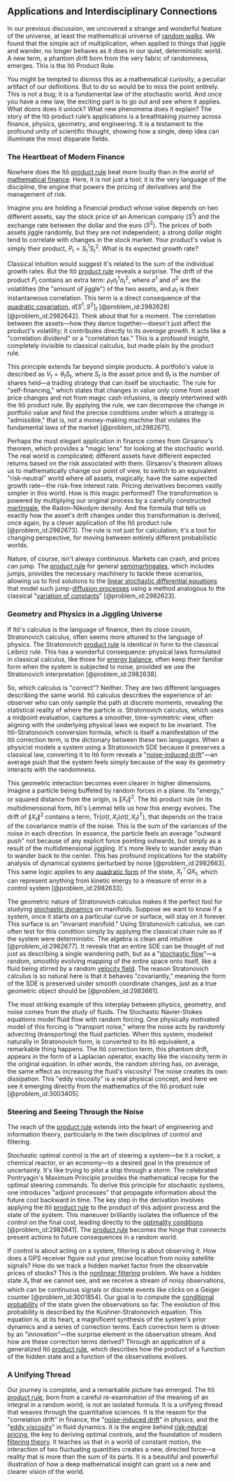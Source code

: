 ## Applications and Interdisciplinary Connections

In our previous discussion, we uncovered a strange and wonderful feature of the universe, at least the mathematical universe of [random walks](@article_id:159141). We found that the simple act of multiplication, when applied to things that jiggle and wander, no longer behaves as it does in our quiet, deterministic world. A new term, a phantom drift born from the very fabric of randomness, emerges. This is the Itô Product Rule.

You might be tempted to dismiss this as a mathematical curiosity, a peculiar artifact of our definitions. But to do so would be to miss the point entirely. This is not a bug; it is a fundamental law of the stochastic world. And once you have a new law, the exciting part is to go out and see where it applies. What doors does it unlock? What new phenomena does it explain? The story of the Itô product rule’s applications is a breathtaking journey across finance, physics, geometry, and engineering. It is a testament to the profound unity of scientific thought, showing how a single, deep idea can illuminate the most disparate fields.

### The Heartbeat of Modern Finance

Nowhere does the Itô [product rule](@article_id:143930) beat more loudly than in the world of [mathematical finance](@article_id:186580). Here, it is not just a tool; it is the very language of the discipline, the engine that powers the pricing of derivatives and the management of risk.

Imagine you are holding a financial product whose value depends on two different assets, say the stock price of an American company ($S^1$) and the exchange rate between the dollar and the euro ($S^2$). The prices of both assets jiggle randomly, but they are not independent; a strong dollar might tend to correlate with changes in the stock market. Your product's value is simply their product, $P_t = S^1_t S^2_t$. What is its expected growth rate?

Classical intuition would suggest it's related to the sum of the individual growth rates. But the Itô [product rule](@article_id:143930) reveals a surprise. The drift of the product $P_t$ contains an extra term: $\rho_t \sigma^1_t \sigma^2_t$, where $\sigma^1$ and $\sigma^2$ are the volatilities (the "amount of jiggle") of the two assets, and $\rho_t$ is their instantaneous correlation. This term is a direct consequence of the [quadratic covariation](@article_id:179661), $d[S^1, S^2]_t$ [@problem_id:2982628] [@problem_id:2982642]. Think about that for a moment. The correlation between the assets—how they dance together—doesn't just affect the product's volatility; it contributes directly to its *average growth*. It acts like a "correlation dividend" or a "correlation tax." This is a profound insight, completely invisible to classical calculus, but made plain by the product rule.

This principle extends far beyond simple products. A portfolio's value is described as $V_t = \theta_t S_t$, where $S_t$ is the asset price and $\theta_t$ is the number of shares held—a trading strategy that can itself be stochastic. The rule for "self-financing," which states that changes in value only come from asset price changes and not from magic cash infusions, is deeply intertwined with the Itô product rule. By applying the rule, we can decompose the change in portfolio value and find the precise conditions under which a strategy is "admissible," that is, not a money-making machine that violates the fundamental laws of the market [@problem_id:2982671].

Perhaps the most elegant application in finance comes from Girsanov's theorem, which provides a "magic lens" for looking at the stochastic world. The real world is complicated; different assets have different expected returns based on the risk associated with them. Girsanov's theorem allows us to mathematically change our point of view, to switch to an equivalent "risk-neutral" world where *all* assets, magically, have the same expected growth rate—the risk-free interest rate. Pricing derivatives becomes vastly simpler in this world. How is this magic performed? The transformation is powered by multiplying our original process by a carefully constructed [martingale](@article_id:145542), the Radon-Nikodym density. And the formula that tells us exactly how the asset's drift changes under this transformation is derived, once again, by a clever application of the Itô product rule [@problem_id:2982673]. The rule is not just for calculation; it's a tool for changing perspective, for moving between entirely different probabilistic worlds.

Nature, of course, isn't always continuous. Markets can crash, and prices can jump. The [product rule](@article_id:143930) for general [semimartingales](@article_id:183996), which includes jumps, provides the necessary machinery to tackle these scenarios, allowing us to find solutions to the [linear stochastic differential equations](@article_id:202203) that model such jump-[diffusion processes](@article_id:170202) using a method analogous to the classical "[variation of constants](@article_id:195899)" [@problem_id:2982623].

### Geometry and Physics in a Jiggling Universe

If Itô's calculus is the language of finance, then its close cousin, Stratonovich calculus, often seems more attuned to the language of physics. The Stratonovich [product rule](@article_id:143930) is identical in form to the classical Leibniz rule. This has a wonderful consequence: physical laws formulated in classical calculus, like those for [energy balance](@article_id:150337), often keep their familiar form when the system is subjected to noise, provided we use the Stratonovich interpretation [@problem_id:2982638].

So, which calculus is "correct"? Neither. They are two different languages describing the same world. Itô calculus describes the experience of an observer who can only sample the path at discrete moments, revealing the statistical reality of where the particle *is*. Stratonovich calculus, which uses a midpoint evaluation, captures a smoother, time-symmetric view, often aligning with the underlying physical laws we expect to be invariant. The Itô-Stratonovich conversion formula, which is itself a manifestation of the Itô correction term, is the dictionary between these two languages. When a physicist models a system using a Stratonovich SDE because it preserves a classical law, converting it to Itô form reveals a "[noise-induced drift](@article_id:267480)"—an average push that the system feels simply because of the way its geometry interacts with the randomness.

This geometric interaction becomes even clearer in higher dimensions. Imagine a particle being buffeted by random forces in a plane. Its "energy," or squared distance from the origin, is $\|X_t\|^2$. The Itô product rule (in its multidimensional form, Itô's Lemma) tells us how this energy evolves. The drift of $\|X_t\|^2$ contains a term, $\text{Tr}(\sigma(t,X_t)\sigma(t,X_t)^{T})$, that depends on the trace of the covariance matrix of the noise. This is the sum of the variances of the noise in each direction. In essence, the particle feels an average "outward push" not because of any explicit force pointing outwards, but simply as a result of the multidimensional jiggling. It's more likely to wander away than to wander back to the center. This has profound implications for the stability analysis of dynamical systems perturbed by noise [@problem_id:2982663]. This same logic applies to any [quadratic form](@article_id:153003) of the state, $X_t^\top Q X_t$, which can represent anything from kinetic energy to a measure of error in a control system [@problem_id:2982633].

The geometric nature of Stratonovich calculus makes it the perfect tool for studying [stochastic dynamics](@article_id:158944) on manifolds. Suppose we want to know if a system, once it starts on a particular curve or surface, will stay on it forever. This surface is an "invariant manifold." Using Stratonovich calculus, we can often test for this condition simply by applying the classical chain rule as if the system were deterministic. The algebra is clean and intuitive [@problem_id:2982677]. It reveals that an entire SDE can be thought of not just as describing a single wandering path, but as a "[stochastic flow](@article_id:181404)"—a random, smoothly evolving mapping of the entire space onto itself, like a fluid being stirred by a random [velocity field](@article_id:270967). The reason Stratonovich calculus is so natural here is that it behaves "covariantly," meaning the form of the SDE is preserved under smooth coordinate changes, just as a true geometric object should be [@problem_id:2983661].

The most striking example of this interplay between physics, geometry, and noise comes from the study of fluids. The Stochastic Navier-Stokes equations model fluid flow with random forcing. One physically motivated model of this forcing is "transport noise," where the noise acts by randomly advecting (transporting) the fluid particles. When this system, modeled naturally in Stratonovich form, is converted to its Itô equivalent, a remarkable thing happens. The Itô correction term, this phantom drift, appears in the form of a Laplacian operator, exactly like the viscosity term in the original equation. In other words, the random stirring has, on average, the same effect as increasing the fluid's viscosity! The noise creates its own dissipation. This "eddy viscosity" is a real physical concept, and here we see it emerging directly from the mathematics of the Itô product rule [@problem_id:3003405].

### Steering and Seeing Through the Noise

The reach of the [product rule](@article_id:143930) extends into the heart of engineering and information theory, particularly in the twin disciplines of control and filtering.

Stochastic optimal control is the art of steering a system—be it a rocket, a chemical reactor, or an economy—to a desired goal in the presence of uncertainty. It's like trying to pilot a ship through a storm. The celebrated Pontryagin's Maximum Principle provides the mathematical recipe for the optimal steering commands. To derive this principle for stochastic systems, one introduces "adjoint processes" that propagate information about the future cost backward in time. The key step in the derivation involves applying the Itô [product rule](@article_id:143930) to the product of this adjoint process and the state of the system. This maneuver brilliantly isolates the influence of the control on the final cost, leading directly to the [optimality conditions](@article_id:633597) [@problem_id:2982641]. The [product rule](@article_id:143930) becomes the hinge that connects present actions to future consequences in a random world.

If control is about acting on a system, filtering is about observing it. How does a GPS receiver figure out your precise location from noisy satellite signals? How do we track a hidden market factor from the observable prices of stocks? This is the [nonlinear filtering](@article_id:200514) problem. We have a hidden state $X_t$ that we cannot see, and we receive a stream of noisy observations, which can be continuous signals or discrete events like clicks on a Geiger counter [@problem_id:3001854]. Our goal is to compute the [conditional probability](@article_id:150519) of the state given the observations so far. The evolution of this probability is described by the Kushner-Stratonovich equation. This equation is, at its heart, a magnificent synthesis of the system's prior dynamics and a series of correction terms. Each correction term is driven by an "innovation"—the surprise element in the observation stream. And how are these correction terms derived? Through an application of a generalized Itô [product rule](@article_id:143930), which describes how the product of a function of the hidden state and a function of the observations evolves.

### A Unifying Thread

Our journey is complete, and a remarkable picture has emerged. The Itô [product rule](@article_id:143930), born from a careful re-examination of the meaning of an integral in a random world, is not an isolated formula. It is a unifying thread that weaves through the quantitative sciences. It is the reason for the "correlation drift" in finance, the "[noise-induced drift](@article_id:267480)" in physics, and the "[eddy viscosity](@article_id:155320)" in fluid dynamics. It is the engine behind [risk-neutral pricing](@article_id:143678), the key to deriving optimal controls, and the foundation of modern [filtering theory](@article_id:186472). It teaches us that in a world of constant motion, the interaction of two fluctuating quantities creates a new, directed force—a reality that is more than the sum of its parts. It is a beautiful and powerful illustration of how a deep mathematical insight can grant us a new and clearer vision of the world.